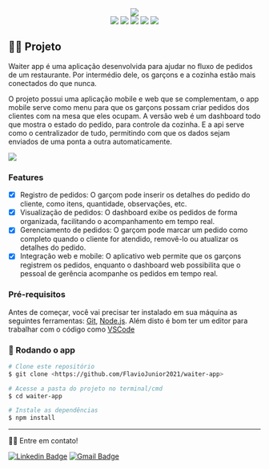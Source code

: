 <div align='center'>
  <img src='https://user-images.githubusercontent.com/76819323/211413172-165ebf01-1187-4c82-9bd4-25717afc1358.png' />
</div>

<div align="center">
  <image src="https://img.shields.io/badge/Node.js-43853D?style=for-the-badge&logo=node.js&logoColor=white" />
  <image src="https://img.shields.io/badge/MongoDB-4EA94B?style=for-the-badge&logo=mongodb&logoColor=white" />
  <image src="https://img.shields.io/badge/TypeScript-007ACC?style=for-the-badge&logo=typescript&logoColor=white" />
  <image src="https://img.shields.io/badge/React-20232A?style=for-the-badge&logo=react&logoColor=61DAFB" />
  <image src="https://img.shields.io/badge/React_Native-20232A?style=for-the-badge&logo=react&logoColor=61DAFB" />
</div>
    
## 👨‍💻 Projeto

Waiter app é uma aplicação desenvolvida para ajudar no fluxo de pedidos de um restaurante. Por intermédio dele, os garçons e a cozinha estão mais conectados do que nunca.

O projeto possui uma aplicação mobile e web que se complementam, o app mobile serve como menu para que os garçons possam criar pedidos dos clientes com na mesa que eles ocupam. A versão web é um dashboard todo que mostra o estado do pedido, para controle da cozinha. E a api serve como o centralizador de tudo, permitindo com que os dados sejam enviados de uma ponta a outra automaticamente.

<a href='https://www.figma.com/file/5gGW0fthqsAq02TvHyJuLs/WAITERAPP?type=design&node-id=11-195&mode=design&t=k4unZB0MMzgMY8c6-0'>
  <img src='https://user-images.githubusercontent.com/76819323/211413174-84698301-e65d-4251-87e3-c018ba9f3326.png' />
</a>

### Features

- [x] Registro de pedidos: O garçom pode inserir os detalhes do pedido do cliente, como itens, quantidade, observações, etc.
- [x] Visualização de pedidos: O dashboard exibe os pedidos de forma organizada, facilitando o acompanhamento em tempo real.
- [x] Gerenciamento de pedidos: O garçom pode marcar um pedido como completo quando o cliente for atendido, removê-lo ou atualizar os detalhes do pedido.
- [x] Integração web e mobile: O aplicativo web permite que os garçons registrem os pedidos, enquanto o dashboard web possibilita que o pessoal de gerência acompanhe os pedidos em tempo real.

### Pré-requisitos

Antes de começar, você vai precisar ter instalado em sua máquina as seguintes ferramentas:
[Git](https://git-scm.com), [Node.js](https://nodejs.org/en/).
Além disto é bom ter um editor para trabalhar com o código como [VSCode](https://code.visualstudio.com/)

### 🎲 Rodando o app

```bash
# Clone este repositório
$ git clone <https://github.com/FlavioJunior2021/waiter-app>

# Acesse a pasta do projeto no terminal/cmd
$ cd waiter-app

# Instale as dependências
$ npm install


```
---


👋🏽 Entre em contato!

 [![Linkedin Badge](https://img.shields.io/badge/-flaviojr7-blue?style=flat-square&logo=Linkedin&logoColor=white&link=https://www.linkedin.com/in/flaviojr7)](www.linkedin.com/in/flaviojr7)
[![Gmail Badge](https://img.shields.io/badge/-flavinhoj78@gmail.com-c14438?style=flat-square&logo=Gmail&logoColor=white&link=mailto:flavinhoj78@gmail.com)](mailto:flavinhoj78@gmail.com)
